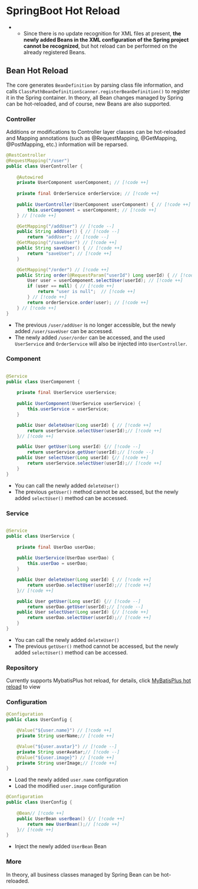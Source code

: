 # SpringBoot Hot Reload <Badge type="warning" text="beta" />

- - Since there is no update recognition for XML files at present, **the newly added Beans in the XML configuration of the Spring project cannot be recognized**, but hot reload can be performed on the already registered Beans.

## Bean Hot Reload

The core generates `BeanDefinition` by parsing class file information, and calls `ClassPathBeanDefinitionScanner.registerBeanDefinition()` to register it in the Spring container. In theory, all Bean changes managed by Spring can be hot-reloaded, and of course, new Beans are also supported.

### Controller

Additions or modifications to Controller layer classes can be hot-reloaded and Mapping annotations (such as @RequestMapping, @GetMapping, @PostMapping, etc.) information will be reparsed.

```java
@RestController
@RequestMapping("/user")
public class UserController {
    
    @Autowired
    private UserComponent userComponent; // [!code ++]
    
    private final OrderService orderService; // [!code ++]
    
    public UserController(UserComponent userComponent) { // [!code ++]
        this.userComponent = userComponent; // [!code ++]
    } // [!code ++]

    @GetMapping("/addUser") // [!code --]
    public String addUser() { // [!code --]
        return "addUser"; // [!code --]
    @GetMapping("/saveUser") // [!code ++]
    public String saveUser() { // [!code ++]
        return "saveUser"; // [!code ++]
    }

    @GetMapping("/order") // [!code ++]
    public String order(@RequestParam("userId") Long userId) { // [!code ++]
        User user = userComponent.selectUser(userId); // [!code ++]
        if (user == null) { // [!code ++]
            return "user is null";  // [!code ++]
        } // [!code ++]
        return orderService.order(user); // [!code ++]
    } // [!code ++]
}
```

- The previous `/user/addUser` is no longer accessible, but the newly added `/user/saveUser` can be accessed.
- The newly added `/user/order` can be accessed, and the used `UserService` and `OrderService` will also be injected into `UserController`.

### Component

```java

@Service
public class UserComponent {
    
    private final UserService userService;
    
    public UserComponent(UserService userService) {
        this.userService = userService;
    }

    public User deleteUser(Long userId) { // [!code ++]
        return userService.selectUser(userId);// [!code ++]
    }// [!code ++]

    public User getUser(Long userId) {// [!code --]
        return userService.getUser(userId);// [!code --]
    public User selectUser(Long userId) {// [!code ++]
        return userService.selectUser(userId);// [!code ++]
    }
}
```

- You can call the newly added `deleteUser()`
- The previous `getUser()` method cannot be accessed, but the newly added `selectUser()` method can be accessed.

### Service

```java

@Service
public class UserService {
    
    private final UserDao userDao;
    
    public UserService(UserDao userDao) {
        this.userDao = userDao;
    }

    public User deleteUser(Long userId) { // [!code ++]
        return userDao.selectUser(userId);// [!code ++]
    }// [!code ++]

    public User getUser(Long userId) {// [!code --]
        return userDao.getUser(userId);// [!code --]
    public User selectUser(Long userId) {// [!code ++]
        return userDao.selectUser(userId);// [!code ++]
    }
}
```

- You can call the newly added `deleteUser()`
- The previous `getUser()` method cannot be accessed, but the newly added `selectUser()` method can be accessed.

### Repository

Currently supports MybatisPlus hot reload, for details, click [MyBatisPlus hot reload](hot-reload-mybatis-plus.md) to view

### Configuration

```java
@Configuration
public class UserConfig {

    @Value("${user.name}") // [!code ++]
    private String userName;// [!code ++]

    @Value("${user.avatar}") // [!code --]
    private String userAvatar;// [!code --]
    @Value("${user.image}") // [!code ++]
    private String userImage;// [!code ++]
}
```

- Load the newly added `user.name` configuration
- Load the modified `user.image` configuration

```java
@Configuration
public class UserConfig {
    
    @Bean// [!code ++]
    public UserBean userBean() {// [!code ++]
        return new UserBean();// [!code ++]
    }// [!code ++]
}
```

- Inject the newly added `UserBean` Bean

### More

In theory, all business classes managed by Spring Bean can be hot-reloaded.